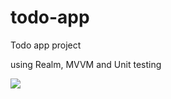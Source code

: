 # todo-app

Todo app project

using Realm, MVVM and Unit testing

![](https://media.giphy.com/media/hvqLHVHo9JbEBOP97u/giphy.gif)

